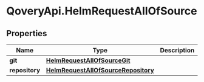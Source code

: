 # QoveryApi.HelmRequestAllOfSource

## Properties

Name | Type | Description | Notes
------------ | ------------- | ------------- | -------------
**git** | [**HelmRequestAllOfSourceGit**](HelmRequestAllOfSourceGit.md) |  | [optional] 
**repository** | [**HelmRequestAllOfSourceRepository**](HelmRequestAllOfSourceRepository.md) |  | [optional] 


